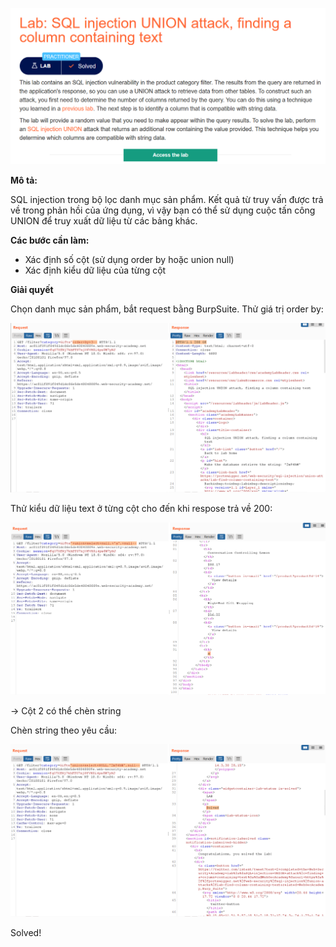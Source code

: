 ![[Pasted image 20220303220149.png]](https://github.com/LanPhuong07/PortSwigger/blob/main/pic/Pasted%20image%2020220303220149.png)

**Mô tả:**

SQL injection trong bộ lọc danh mục sản phẩm. Kết quả từ truy vấn được trả về trong phản hồi của ứng dụng, vì vậy bạn có thể sử dụng cuộc tấn công UNION để truy xuất dữ liệu từ các bảng khác. 

**Các bước cần làm:**

- Xác định số cột (sử dụng order by hoặc union null)
- Xác định kiểu dữ liệu của từng cột

**Giải quyết**

Chọn danh mục sản phẩm, bắt request bằng BurpSuite. Thử giá trị order by: 

![[Pasted image 20220303220919.png]](https://github.com/LanPhuong07/PortSwigger/blob/main/pic/Pasted%20image%2020220303220919.png)

Thử kiểu dữ liệu text ở từng cột cho đến khi respose trả về 200:

![[Pasted image 20220303221740.png]](https://github.com/LanPhuong07/PortSwigger/blob/main/pic/Pasted%20image%2020220303221740.png)

-> Cột 2 có thể chèn string

Chèn string theo yêu cầu:

![[Pasted image 20220303222359.png]](https://github.com/LanPhuong07/PortSwigger/blob/main/pic/Pasted%20image%2020220303222359.png)

Solved!